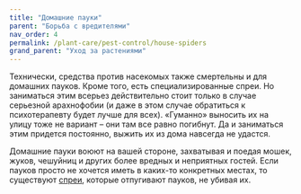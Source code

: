 ```yaml
---
title: "Домашние пауки"
parent: "Борьба с вредителями"
nav_order: 4
permalink: /plant-care/pest-control/house-spiders
grand_parent: "Уход за растениями"
---
```


Технически, средства против насекомых также смертельны и для домашних пауков. Кроме того, есть специализированные спреи. Но заниматься этим всерьез действительно стоит только в случае серьезной арахнофобии (и даже в этом случае обратиться к психотерапевту будет лучше для всех). «Гуманно» выносить их на улицу тоже не вариант – они там все равно погибнут. Да и заниматься этим придется постоянно, выжить их из дома навсегда не удастся.

Домашние пауки воюют на вашей стороне, захватывая и поедая мошек, жуков, чешуйниц и других более вредных и неприятных гостей. Если пауков просто не хочется иметь в каких-то конкретных местах, то существуют [спреи](https://www.vliegenvangers.nl/spinnen-spray-spray-away-100-natuurlijk), которые отпугивают пауков, не убивая их.
